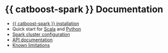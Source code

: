 # {{ catboost-spark }} Documentation

- [{{ catboost-spark }} installation](spark-installation.md)
- Quick start for [Scala](spark-quickstart-scala.md) and [Python](spark-quickstart-python.md)
- [Spark cluster configuration](spark-cluster-configuration.md)
- [API documentation](spark-api-documentation.md)
- [Known limitations](spark-known-limitations.md)
